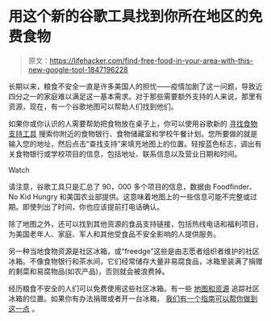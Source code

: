 # 用这个新的谷歌工具找到你所在地区的免费食物

> 原文：<https://lifehacker.com/find-free-food-in-your-area-with-this-new-google-tool-1847196228>

长期以来，粮食不安全一直是许多美国人的担忧——疫情加剧了这一问题，导致近四分之一的家庭难以满足这一基本需求。对于那些需要额外支持的人来说，那里有资源，现在，有一个谷歌地图可以帮助人们找到他们。

如果你或你认识的人需要帮助把食物放在桌子上，你可以使用谷歌新的 [寻找食物支持工具](https://findfoodsupport.withgoogle.com/) 搜索你附近的食物银行、食物储藏室和学校午餐计划。您所要做的就是输入您的地址，然后点击“查找支持”来填充地图上的位置。轻按蓝色标志，调出有关食物银行或学校项目的信息，包括地址、联系信息以及营业日期和时间。

Watch

请注意，谷歌工具只是汇总了 90，000 多个项目的信息，数据由 Foodfinder、No Kid Hungry 和美国农业部提供。这意味着地图上的一些信息可能不完整或过期。即使列出了时间，你也应该提前打电话确认。

除了地图之外，还可以找到其他资源的食品支持链接，包括热线电话和福利项目，为美国老年人、家庭、军人和其他受食品不安全影响的人提供服务。

另一种当地食物资源是社区冰箱，或“freedge”这些是由志愿者组织者维护的社区冰箱。不像食物银行和茶水间，它们经常储存大量非易腐食品，冰箱里装满了捐赠的剩菜和易腐物品(如农产品)，否则就会被浪费掉。

经历粮食不安全的人们可以免费使用这些社区冰箱。有一些 [地图和资源](https://lifehacker.com/how-to-find-free-food-at-a-community-fridge-1845432672) 追踪社区冰箱的位置。如果你有办法捐赠或者开一台冰箱， [我们有一个指南可以帮你做到这一点](https://lifehacker.com/start-a-friendly-fridge-to-feed-your-neighbors-1844489776) 。